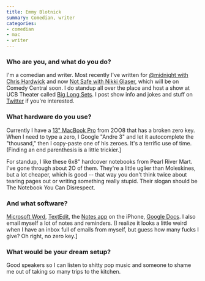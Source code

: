 ```yaml
---
title: Emmy Blotnick
summary: Comedian, writer
categories:
- comedian
- mac
- writer
---
```


### Who are you, and what do you do?

I'm a comedian and writer. Most recently I've written for [@midnight with Chris Hardwick](http://www.cc.com/shows/-midnight "A celebrity comedy TV show.") and now [Not Safe with Nikki Glaser](http://press.cc.com/press-release/2015/06/02/press-comedy-central-orders-not-safe-with-nikki-glaser-to-series "A press release about the Nikki Glaser TV show."), which will be on Comedy Central soon. I do standup all over the place and host a show at UCB Theater called [Big Long Sets](https://franklin.ucbtheatre.com/show/5319 "Emmy's comedy theatre show."). I post show info and jokes and stuff on [Twitter](https://twitter.com/emmyblotnick "Emmy's Twitter account.") if you're interested.

### What hardware do you use?

Currently I have a [13" MacBook Pro][macbook-pro] from 2OO8 that has a broken zero key. When I need to type a zero, I Google "Andre 3" and let it autocomplete the "thousand," then I copy-paste one of his zeroes. It's a terrific use of time. (Finding an end parenthesis is a little trickier.]

For standup, I like these 6x8" hardcover notebooks from Pearl River Mart. I've gone through about 2O of them. They're a little uglier than Moleskines, but a lot cheaper, which is good -- that way you don't think twice about tearing pages out or writing something really stupid. Their slogan should be The Notebook You Can Disrespect.

### And what software?

[Microsoft Word][word], [TextEdit][], the [Notes app][notes-ios] on the iPhone, [Google Docs][google-docs]. I also email myself a lot of notes and reminders. (I realize it looks a little weird when I have an inbox full of emails from myself, but guess how many fucks I give? Oh right, no zero key.]

### What would be your dream setup?

Good speakers so I can listen to shitty pop music and someone to shame me out of taking so many trips to the kitchen.

[macbook-pro]: https://www.apple.com/macbook-pro/ "A laptop."
[google-docs]: https://en.wikipedia.org/wiki/Google_Docs "A web-based office suite."
[notes-ios]: https://en.wikipedia.org/wiki/Notes_(application) "A built-in note-taking app."
[textedit]: https://support.apple.com/en-us/HT2523 "A text editor included with Mac OS X."
[word]: https://products.office.com/en-us/word "A document editor."
